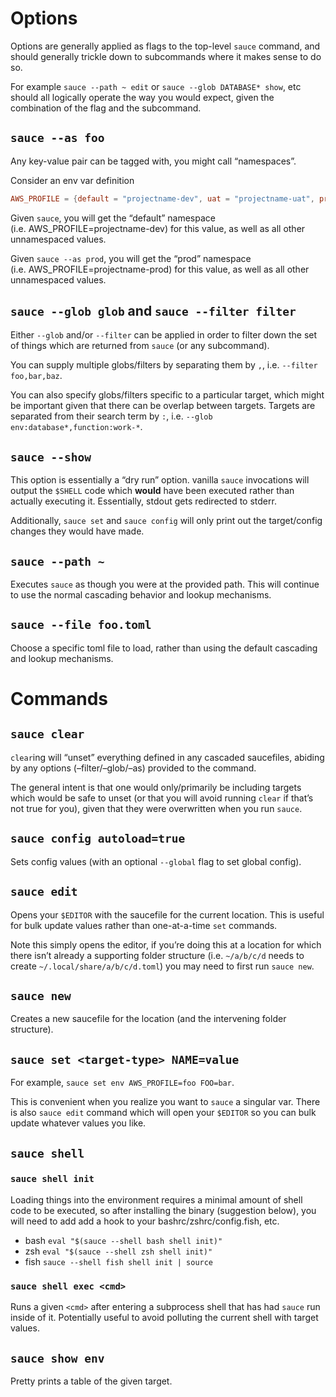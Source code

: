 # Options

Options are generally applied as flags to the top-level `sauce` command,
and should generally trickle down to subcommands where it makes sense to
do so.

For example `sauce --path ~ edit` or `sauce --glob DATABASE* show`, etc
should all logically operate the way you would expect, given the
combination of the flag and the subcommand.

## `sauce --as foo`

Any key-value pair can be tagged with, you might call “namespaces”.

Consider an env var definition

``` toml
AWS_PROFILE = {default = "projectname-dev", uat = "projectname-uat", prod = "projectname-prod"}
```

Given `sauce`, you will get the “default” namespace
(i.e. AWS\_PROFILE=projectname-dev) for this value, as well as all other
unnamespaced values.

Given `sauce --as prod`, you will get the “prod” namespace
(i.e. AWS\_PROFILE=projectname-prod) for this value, as well as all
other unnamespaced values.

## `sauce --glob glob` and `sauce --filter filter`

Either `--glob` and/or `--filter` can be applied in order to filter down
the set of things which are returned from `sauce` (or any subcommand).

You can supply multiple globs/filters by separating them by `,`,
i.e. `--filter foo,bar,baz`.

You can also specify globs/filters specific to a particular target,
which might be important given that there can be overlap between
targets. Targets are separated from their search term by `:`,
i.e. `--glob env:database*,function:work-*`.

## `sauce --show`

This option is essentially a “dry run” option. vanilla `sauce`
invocations will output the `$SHELL` code which **would** have been
executed rather than actually executing it. Essentially, stdout gets
redirected to stderr.

Additionally, `sauce set` and `sauce config` will only print out the
target/config changes they would have made.

## `sauce --path ~`

Executes `sauce` as though you were at the provided path. This will
continue to use the normal cascading behavior and lookup mechanisms.

## `sauce --file foo.toml`

Choose a specific toml file to load, rather than using the default
cascading and lookup mechanisms.

# Commands

## `sauce clear`

`clear`ing will “unset” everything defined in any cascaded saucefiles,
abiding by any options (–filter/–glob/–as) provided to the command.

The general intent is that one would only/primarily be including targets
which would be safe to unset (or that you will avoid running `clear` if
that’s not true for you), given that they were overwritten when you run
`sauce`.

## `sauce config autoload=true`

Sets config values (with an optional `--global` flag to set global
config).

## `sauce edit`

Opens your `$EDITOR` with the saucefile for the current location. This
is useful for bulk update values rather than one-at-a-time `set`
commands.

Note this simply opens the editor, if you’re doing this at a location
for which there isn’t already a supporting folder structure
(i.e. `~/a/b/c/d` needs to create `~/.local/share/a/b/c/d.toml`) you may
need to first run `sauce new`.

## `sauce new`

Creates a new saucefile for the location (and the intervening folder
structure).

## `sauce set <target-type> NAME=value`

For example, `sauce set env AWS_PROFILE=foo FOO=bar`.

This is convenient when you realize you want to `sauce` a singular var.
There is also `sauce edit` command which will open your `$EDITOR` so you
can bulk update whatever values you like.

## `sauce shell`

### `sauce shell init`

Loading things into the environment requires a minimal amount of shell
code to be executed, so after installing the binary (suggestion below),
you will need to add add a hook to your bashrc/zshrc/config.fish, etc.

- bash `eval "$(sauce --shell bash shell init)"`
- zsh `eval "$(sauce --shell zsh shell init)"`
- fish `sauce --shell fish shell init | source`

### `sauce shell exec <cmd>`

Runs a given `<cmd>` after entering a subprocess shell that has had
`sauce` run inside of it. Potentially useful to avoid polluting the
current shell with target values.

## `sauce show env`

Pretty prints a table of the given target.
